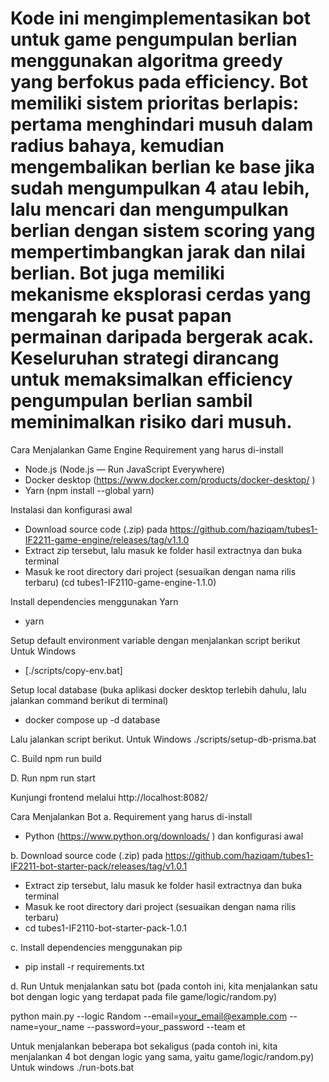 # Kode ini mengimplementasikan bot untuk game pengumpulan berlian menggunakan algoritma greedy yang berfokus pada efficiency. Bot memiliki sistem prioritas berlapis: pertama menghindari musuh dalam radius bahaya, kemudian mengembalikan berlian ke base jika sudah mengumpulkan 4 atau lebih, lalu mencari dan mengumpulkan berlian dengan sistem scoring yang mempertimbangkan jarak dan nilai berlian. Bot juga memiliki mekanisme eksplorasi cerdas yang mengarah ke pusat papan permainan daripada bergerak acak. Keseluruhan strategi dirancang untuk memaksimalkan efficiency pengumpulan berlian sambil meminimalkan risiko dari musuh.
Cara Menjalankan Game Engine
Requirement yang harus di-install 
- Node.js (Node.js — Run JavaScript Everywhere) 
- Docker desktop (https://www.docker.com/products/docker-desktop/ )
- Yarn (npm install --global yarn)

Instalasi dan konfigurasi awal
- Download source code (.zip) pada https://github.com/haziqam/tubes1-IF2211-game-engine/releases/tag/v1.1.0 
- Extract zip tersebut, lalu masuk ke folder hasil extractnya dan buka terminal 
- Masuk ke root directory dari project (sesuaikan dengan nama rilis terbaru) 
  (cd tubes1-IF2110-game-engine-1.1.0)

Install dependencies menggunakan Yarn 
- yarn

Setup default environment variable dengan menjalankan script berikut Untuk Windows
- [./scripts/copy-env.bat]

Setup local database (buka aplikasi docker desktop terlebih dahulu, lalu jalankan command berikut di terminal)
- docker compose up -d database 

Lalu jalankan script berikut. Untuk Windows 
./scripts/setup-db-prisma.bat 

C. Build 
npm run build

D. Run
npm run start
 
Kunjungi frontend melalui http://localhost:8082/



Cara Menjalankan Bot
a. Requirement yang harus di-install 
- Python (https://www.python.org/downloads/ ) dan konfigurasi awal 

b. Download source code (.zip) pada https://github.com/haziqam/tubes1-IF2211-bot-starter-pack/releases/tag/v1.0.1
- Extract zip tersebut, lalu masuk ke folder hasil extractnya dan buka terminal 
- Masuk ke root directory dari project (sesuaikan dengan nama rilis terbaru) 
- cd tubes1-IF2110-bot-starter-pack-1.0.1 

c. Install dependencies menggunakan pip 
- pip install -r requirements.txt 

d. Run
Untuk menjalankan satu bot (pada contoh ini, kita menjalankan satu bot dengan logic yang terdapat pada file game/logic/random.py) 

python main.py --logic Random --email=your_email@example.com --name=your_name --password=your_password --team et

Untuk menjalankan beberapa bot sekaligus (pada contoh ini, kita menjalankan 4 bot dengan logic yang sama, yaitu game/logic/random.py)
Untuk windows 
./run-bots.bat 


